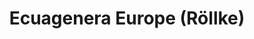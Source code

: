 ---
title: "Ecuagenera Europe (Röllke)"
url: /schloss-holte-stukenbrock/ecuagenera-europe-roellke/
shop: Blumen
---